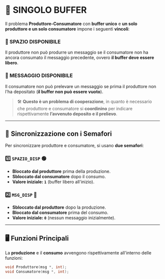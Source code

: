 
# 📗 SINGOLO BUFFER  

Il problema **Produttore-Consumatore** con **buffer unico** e **un solo produttore e un solo consumatore** impone i seguenti **vincoli**:  

### 🔴 SPAZIO DISPONIBILE  
Il produttore non può produrre un messaggio se il consumatore non ha ancora consumato il messaggio precedente, ovvero **il buffer deve essere libero**.  

### 🔵 MESSAGGIO DISPONIBILE  
Il consumatore non può prelevare un messaggio se prima il produttore non l'ha depositato (**il buffer non può essere vuoto**).  

> 🛠 **Questo è un problema di cooperazione**, in quanto è necessario che produttore e consumatore si **coordinino** per indicare rispettivamente **l’avvenuto deposito e il prelievo**.

---

## 🔄 Sincronizzazione con i Semafori  

Per sincronizzare produttore e consumatore, si usano **due semafori**:

### 1️⃣ `SPAZIO_DISP` 🟢  
- **Bloccato dal produttore** prima della produzione.  
- **Sbloccato dal consumatore** dopo il consumo.  
- **Valore iniziale: `1`** (buffer libero all'inizio).  

### 2️⃣ `MSG_DISP` 🔴  
- **Sbloccato dal produttore** dopo la produzione.  
- **Bloccato dal consumatore** prima del consumo.  
- **Valore iniziale: `0`** (nessun messaggio inizialmente).  

---

## 🖥 Funzioni Principali  

La **produzione** e il **consumo** avvengono rispettivamente all'interno delle funzioni:  

```c
void Produttore(msg *, int);
void Consumatore(msg *, int);

